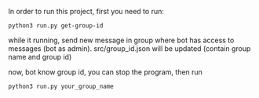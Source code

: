 In order to run this project,
first you need to run:

    python3 run.py get-group-id

while it running, send new message in group where bot has access to messages (bot as admin). src/group_id.json will be updated (contain group name and group id)

now, bot know group id, you can stop the program, then run

    python3 run.py your_group_name